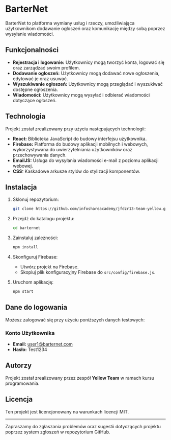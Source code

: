 # BarterNet

BarterNet to platforma wymiany usług i rzeczy, umożliwiająca użytkownikom dodawanie ogłoszeń oraz komunikację między sobą poprzez wysyłanie wiadomości.

## Funkcjonalności

- **Rejestracja i logowanie:** Użytkownicy mogą tworzyć konta, logować się oraz zarządzać swoim profilem.
- **Dodawanie ogłoszeń:** Użytkownicy mogą dodawać nowe ogłoszenia, edytować je oraz usuwać.
- **Wyszukiwanie ogłoszeń:** Użytkownicy mogą przeglądać i wyszukiwać dostępne ogłoszenia.
- **Wiadomości:** Użytkownicy mogą wysyłać i odbierać wiadomości dotyczące ogłoszeń.

## Technologia

Projekt został zrealizowany przy użyciu następujących technologii:

- **React:** Biblioteka JavaScript do budowy interfejsu użytkownika.
- **Firebase:** Platforma do budowy aplikacji mobilnych i webowych, wykorzystywana do uwierzytelniania użytkowników oraz przechowywania danych.
- **EmailJS:** Usługa do wysyłania wiadomości e-mail z poziomu aplikacji webowej.
- **CSS:** Kaskadowe arkusze stylów do stylizacji komponentów.

## Instalacja

1. Sklonuj repozytorium:
   ```sh
   git clone https://github.com/infoshareacademy/jfdzr13-team-yellow.git
   ```

2. Przejdź do katalogu projektu:
   ```sh
   cd barternet
   ```

3. Zainstaluj zależności:
   ```sh
   npm install
   ```

4. Skonfiguruj Firebase:
   - Utwórz projekt na Firebase.
   - Skopiuj plik konfiguracyjny Firebase do `src/config/firebase.js`.

5. Uruchom aplikację:
   ```sh
   npm start
   ```

## Dane do logowania

Możesz zalogować się przy użyciu poniższych danych testowych:


### Konto Użytkownika

- **Email:** user1@barternet.com
- **Hasło:** Test1234

## Autorzy

Projekt został zrealizowany przez zespół **Yellow Team** w ramach kursu programowania.

## Licencja

Ten projekt jest licencjonowany na warunkach licencji MIT.

---

Zapraszamy do zgłaszania problemów oraz sugestii dotyczących projektu poprzez system zgłoszeń w repozytorium GitHub.
```

